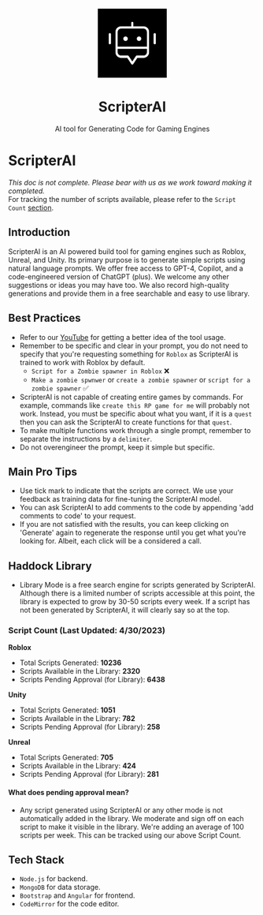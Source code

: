 <p align="center">
  <picture>
    <source media="(prefers-color-scheme: dark)" srcset="https://github.com/asaxena0824/ScripterAI/blob/main/RSA_6.png?raw=true" height="140">
    <img alt="logo" src="https://github.com/asaxena0824/ScripterAI/blob/main/RSA_6.png?raw=true" height="140">
  </picture>
  <h1 align="center">ScripterAI</h1>
  <p align="center">AI tool for Generating Code for Gaming Engines</p>
</p>

# ScripterAI

<i> This doc is not complete. Please bear with us as we work toward making it completed.</i> <br>
For tracking the number of scripts available, please refer to the `Script Count` [section](https://github.com/asaxena0824/ScripterAI/edit/main/README.md#haddock-library). 

## Introduction

ScripterAI is an AI powered build tool for gaming engines such as Roblox, Unreal, and Unity. Its primary purpose is to generate simple scripts using natural language prompts. We offer free access to GPT-4, Copilot, and a code-engineered version of ChatGPT (plus). We welcome any other suggestions or ideas you may have too. We also record high-quality generations and provide them in a free searchable and easy to use library.

## Best Practices

* Refer to our [YouTube](https://www.youtube.com/@haddockai) for getting a better idea of the tool usage. 
* Remember to be specific and clear in your prompt, you do not need to specify that you're requesting something for ```Roblox``` as ScripterAI is trained to work with Roblox by default.
  * ```Script for a Zombie spawner in Roblox``` ❌
  * ```Make a zombie spwnwer``` or ```create a zombie spawner``` or ```script for a zombie spawner``` :white_check_mark:
* ScripterAI is not capable of creating entire games by commands. For example, commands like ```create this RP game for me``` will probably not work. Instead, you must be specific about what you want, if it is a ```quest``` then you can ask the ScripterAI to create functions for that ```quest```.
* To make multiple functions work through a single prompt, remember to separate the instructions by a `delimiter`.
* Do not overengineer the prompt, keep it simple but specific. 

## Main Pro Tips

* Use tick mark to indicate that the scripts are correct. We use your feedback as training data for fine-tuning the ScripterAI model.
* You can ask ScripterAI to add comments to the code by appending 'add comments to code' to your request.
* If you are not satisfied with the results, you can keep clicking on 'Generate' again to regenerate the response until you get what you're looking for. Albeit, each click will be a considered a call.

## Haddock Library 
* Library Mode is a free search engine for scripts generated by ScripterAI. Although there is a limited number of scripts accessible at this point, the library is expected to grow by 30-50 scripts every week. If a script has not been generated by ScripterAI, it will clearly say so at the top.

### Script Count (Last Updated: 4/30/2023)

**Roblox**

* Total Scripts Generated: **10236**
* Scripts Available in the Library: **2320**
* Scripts Pending Approval (for Library): **6438**

**Unity**

* Total Scripts Generated: **1051**
* Scripts Available in the Library: **782**
* Scripts Pending Approval (for Library): **258**

**Unreal**

* Total Scripts Generated: **705**
* Scripts Available in the Library: **424**
* Scripts Pending Approval (for Library): **281**

#### What does pending approval mean?

* Any script generated using ScripterAI or any other mode is not automatically added in the library. We moderate and sign off on each script to make it visible in the library. We're adding an average of 100 scripts per week. This can be tracked using our above Script Count.

## Tech Stack 

* `Node.js` for backend.
* `MongoDB` for data storage.
* `Bootstrap` and `Angular` for frontend.
* `CodeMirror` for the code editor. 



